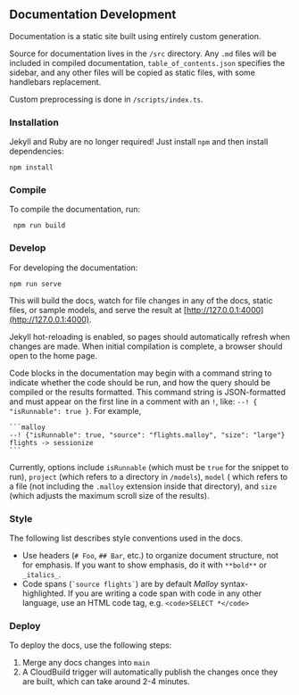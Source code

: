 ## Documentation Development

Documentation is a static site built using entirely custom generation.

Source for documentation lives in the `/src` directory. Any `.md`
files will be included in compiled documentation, `table_of_contents.json`
specifies the sidebar, and any other files will be copied as static files,
with some handlebars replacement.

Custom preprocessing is done in `/scripts/index.ts`.

### Installation

Jekyll and Ruby are no longer required! Just install `npm` and then install dependencies:

```
npm install
```

### Compile

To compile the documentation, run:

```
 npm run build
 ```

### Develop

For developing the documentation:

```
npm run serve
```

This will build the docs, watch for file changes in any of the docs, static files, or sample models, and serve the result at [http://127.0.0.1:4000](http://127.0.0.1:4000).

Jekyll hot-reloading is enabled, so pages should automatically refresh when changes are made. When initial compilation is complete, a browser should open to the home page.

Code blocks in the documentation may begin with a command string to indicate
whether the code should be run, and how the query should be compiled or the results
formatted. This command string is JSON-formatted and must appear on the first
line in a comment with an `!`, like: `--! { "isRunnable": true }`. For example,

````
```malloy
--! {"isRunnable": true, "source": "flights.malloy", "size": "large"}
flights -> sessionize
```
````

Currently, options include `isRunnable` (which must be `true` for the snippet
to run), `project` (which refers to a directory in `/models`), `model` (
which refers to a file (not including the `.malloy` extension inside that
directory), and `size` (which adjusts the maximum scroll size of the results).

### Style

The following list describes style conventions used in the docs.

- Use headers (`# Foo`, `## Bar`, etc.) to organize document structure, not for
  emphasis. If you want to show emphasis, do it with `**bold**` or `_italics_`.
- Code spans (`` `source flights` ``) are by default _Malloy_ syntax-highlighted. If
  you are writing a code span with code in any other language, use an HTML code tag,
  e.g. `<code>SELECT *</code>`

### Deploy

To deploy the docs, use the following steps:

1. Merge any docs changes into `main`
2. A CloudBuild trigger will automatically publish the changes once they are built,
   which can take around 2-4 minutes.
